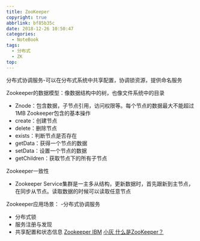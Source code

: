 ```yaml
---
title: ZooKeeper
copyright: true
abbrlink: bf85b35c
date: 2018-12-26 10:50:47
categories:
  - NoteBook
tags:
  - 分布式
  - ZK
top:
---
```


分布式协调服务-可以在分布式系统中共享配置，协调锁资源，提供命名服务

Zookeeper的数据模型：像数据结构中的树，也像文件系统中的目录
  <!-- more -->
  - Znode：包含数据，子节点引用，访问权限等。每个节点的数据最大不能超过1MB
Zookeeper包含的基本操作
- create：创建节点
- delete：删除节点
- exists：判断节点是否存在
- getData：获得一个节点的数据
- setData：设置一个节点的数据
- getChildren：获取节点下的所有子节点

Zookeeper一致性
- Zookeeper Service集群是一主多从结构，更新数据时，首先跟新到主节点，在同步从节点。读取数据的时候可以读取任意节点

Zookeeper应用场景：
-分布式协调服务
- 分布式锁
- 服务注册与发现
- 共享配置和状态信息
[Zookeeper IBM](https://www.ibm.com/developerworks/cn/opensource/os-cn-zookeeper/index.html)
[小灰 什么是ZooKeeper？](https://juejin.im/post/5b037d5c518825426e024473)